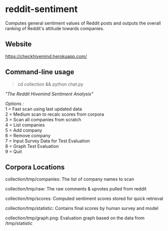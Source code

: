 # reddit-sentiment
Computes general sentiment values of Reddit posts and outputs the overall ranking of Reddit's attitude towards companies. 

## Website
https://checkhivemind.herokuapp.com/

## Command-line usage
> cd collection &&
> python chat.py

*"The Reddit Hivemind Sentiment Analysis"*

  *Options :*                                                    
  1 = Fast scan using last updated data                       
  2 = Medium scan to recalc scores from corpora               
  3 = Scan all companies from scratch             
  4 = List companies                                          
  5 = Add company                                             
  6 = Remove company                                          
  7 = Input Survey Data for Test Evaluation                   
  8 = Graph Test Evaluation                                   
  9 = Quit                                                    

## Corpora Locations
collection/tmp/companies: The list of company names to scan

collection/tmp/raw: The raw comments & upvotes pulled from reddit

collection/tmp/scores: Computed sentiment scores stored for quick retrieval

collection/tmp/statistic: Contains final scores by human survey and model

collection/tmp/graph.png: Evaluation graph based on the data from /tmp/statistic


